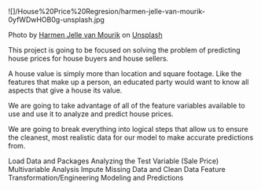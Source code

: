 ![]/House%20Price%20Regresion/harmen-jelle-van-mourik-0yfWDwHOB0g-unsplash.jpg

<span>Photo by <a href="https://unsplash.com/@jelleharmen?utm_source=unsplash&amp;utm_medium=referral&amp;utm_content=creditCopyText">Harmen Jelle van Mourik</a> on <a href="https://unsplash.com/images/things/house?utm_source=unsplash&amp;utm_medium=referral&amp;utm_content=creditCopyText">Unsplash</a></span>

This project is going to be focused on solving the problem of predicting house prices for house buyers and house sellers.

A house value is simply more than location and square footage. Like the features that make up a person, an educated party would want to know all aspects that give a house its value.

We are going to take advantage of all of the feature variables available to use and use it to analyze and predict house prices.

We are going to break everything into logical steps that allow us to ensure the cleanest, most realistic data for our model to make accurate predictions from.

Load Data and Packages
Analyzing the Test Variable (Sale Price)
Multivariable Analysis
Impute Missing Data and Clean Data
Feature Transformation/Engineering
Modeling and Predictions
